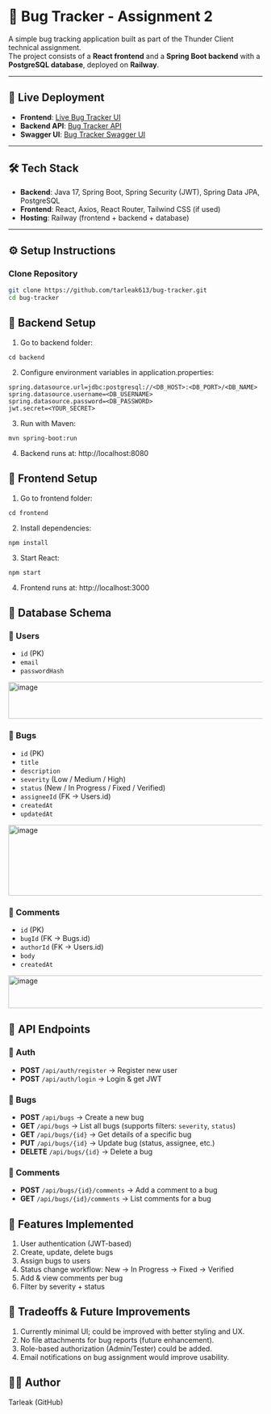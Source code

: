 # 🐞 Bug Tracker - Assignment 2

A simple bug tracking application built as part of the Thunder Client technical assignment.  
The project consists of a **React frontend** and a **Spring Boot backend** with a **PostgreSQL database**, deployed on **Railway**.

---

## 🚀 Live Deployment

- **Frontend**: [Live Bug Tracker UI](https://bug-tracker-frontend-production.up.railway.app)  
- **Backend API**: [Bug Tracker API](https://bug-tracker-production-ce38.up.railway.app)
- **Swagger UI**: [Bug Tracker Swagger UI](https://bug-tracker-production-ce38.up.railway.app/swagger-ui/index.html#/)  

---

## 🛠️ Tech Stack

- **Backend**: Java 17, Spring Boot, Spring Security (JWT), Spring Data JPA, PostgreSQL  
- **Frontend**: React, Axios, React Router, Tailwind CSS (if used)  
- **Hosting**: Railway (frontend + backend + database)  

---

## ⚙️ Setup Instructions

### Clone Repository
```bash
git clone https://github.com/tarleak613/bug-tracker.git
cd bug-tracker
```

## 🔧 Backend Setup

1. Go to backend folder:
```
cd backend
``` 
2. Configure environment variables in application.properties:
```
spring.datasource.url=jdbc:postgresql://<DB_HOST>:<DB_PORT>/<DB_NAME>
spring.datasource.username=<DB_USERNAME>
spring.datasource.password=<DB_PASSWORD>
jwt.secret=<YOUR_SECRET>
```

3. Run with Maven:
```
mvn spring-boot:run
```

4. Backend runs at: http://localhost:8080

## 🎨 Frontend Setup

1. Go to frontend folder:

```
cd frontend
```

2. Install dependencies:

```
npm install
```

3. Start React:
```
npm start
```

4. Frontend runs at: http://localhost:3000

## 📂 Database Schema

### 🧑 Users
- `id` (PK)
- `email`
- `passwordHash`
<img width="524" height="73" alt="image" src="https://github.com/user-attachments/assets/f18395e7-c627-4fa6-837b-d1524472a27b" />


### 🐞 Bugs
- `id` (PK)
- `title`
- `description`
- `severity` (Low / Medium / High)
- `status` (New / In Progress / Fixed / Verified)
- `assigneeId` (FK → Users.id)
- `createdAt`
- `updatedAt`
<img width="926" height="140" alt="image" src="https://github.com/user-attachments/assets/681c5c43-1010-492c-ad84-1fbd81fa2d03" />

### 💬 Comments
- `id` (PK)
- `bugId` (FK → Bugs.id)
- `authorId` (FK → Users.id)
- `body`
- `createdAt`
<img width="507" height="65" alt="image" src="https://github.com/user-attachments/assets/cba684ed-b8db-4245-82ee-f3b1334e695b" />

## 🔌 API Endpoints

### 🛂 Auth
- **POST** `/api/auth/register` → Register new user
- **POST** `/api/auth/login` → Login & get JWT

### 🐞 Bugs
- **POST** `/api/bugs` → Create a new bug
- **GET** `/api/bugs` → List all bugs (supports filters: `severity`, `status`)
- **GET** `/api/bugs/{id}` → Get details of a specific bug
- **PUT** `/api/bugs/{id}` → Update bug (status, assignee, etc.)
- **DELETE** `/api/bugs/{id}` → Delete a bug

### 💬 Comments
- **POST** `/api/bugs/{id}/comments` → Add a comment to a bug
- **GET** `/api/bugs/{id}/comments` → List comments for a bug


## 🐛 Features Implemented

1. User authentication (JWT-based)
2. Create, update, delete bugs
3. Assign bugs to users
4. Status change workflow: New → In Progress → Fixed → Verified
5. Add & view comments per bug
6. Filter by severity + status

## 📌 Tradeoffs & Future Improvements

1. Currently minimal UI; could be improved with better styling and UX.
2. No file attachments for bug reports (future enhancement).
3. Role-based authorization (Admin/Tester) could be added.
4. Email notifications on bug assignment would improve usability.

## 👨‍💻 Author

Tarleak (GitHub)
